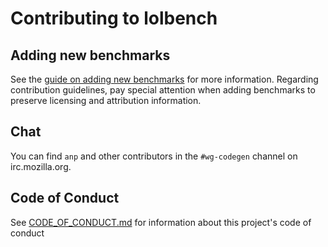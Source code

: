 # Contributing to lolbench

## Adding new benchmarks

See the [guide on adding new benchmarks](docs/adding-new-benchmarks.md) for more information. Regarding contribution guidelines, pay special attention when adding benchmarks to preserve licensing and attribution information.

## Chat

You can find `anp` and other contributors in the `#wg-codegen` channel on irc.mozilla.org.

## Code of Conduct

See [CODE_OF_CONDUCT.md][coc] for information about this project's code of conduct

[coc]: (CODE_OF_CONDUCT.md)
